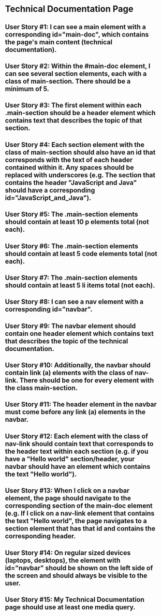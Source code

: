 # Technical Documentation Page

## User Story #1: I can see a main element with a corresponding id="main-doc", which contains the page's main content (technical documentation).

## User Story #2: Within the #main-doc element, I can see several section elements, each with a class of main-section. There should be a minimum of 5.

## User Story #3: The first element within each .main-section should be a header element which contains text that describes the topic of that section.

## User Story #4: Each section element with the class of main-section should also have an id that corresponds with the text of each header contained within it. Any spaces should be replaced with underscores (e.g. The section that contains the header "JavaScript and Java" should have a corresponding id="JavaScript_and_Java").

## User Story #5: The .main-section elements should contain at least 10 p elements total (not each).

## User Story #6: The .main-section elements should contain at least 5 code elements total (not each).

## User Story #7: The .main-section elements should contain at least 5 li items total (not each).

## User Story #8: I can see a nav element with a corresponding id="navbar".

## User Story #9: The navbar element should contain one header element which contains text that describes the topic of the technical documentation.

## User Story #10: Additionally, the navbar should contain link (a) elements with the class of nav-link. There should be one for every element with the class main-section.

## User Story #11: The header element in the navbar must come before any link (a) elements in the navbar.

## User Story #12: Each element with the class of nav-link should contain text that corresponds to the header text within each section (e.g. if you have a "Hello world" section/header, your navbar should have an element which contains the text "Hello world").

## User Story #13: When I click on a navbar element, the page should navigate to the corresponding section of the main-doc element (e.g. If I click on a nav-link element that contains the text "Hello world", the page navigates to a section element that has that id and contains the corresponding header.

## User Story #14: On regular sized devices (laptops, desktops), the element with id="navbar" should be shown on the left side of the screen and should always be visible to the user.

## User Story #15: My Technical Documentation page should use at least one media query.